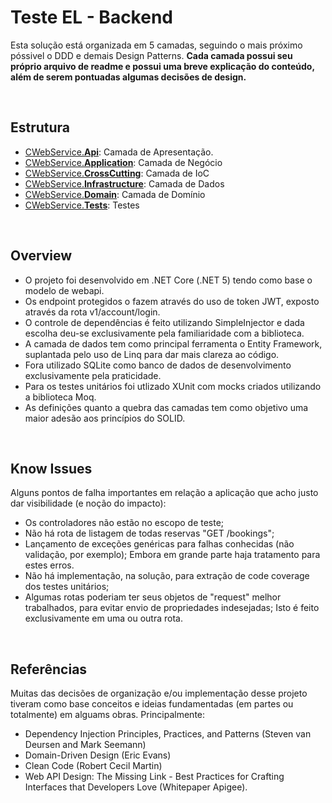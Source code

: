 Teste EL - Backend
===

Esta solução está organizada em 5 camadas, seguindo o mais próximo póssivel o DDD e demais Design Patterns.
**Cada camada possui seu próprio arquivo de readme e possui uma breve explicação do conteúdo, além de serem pontuadas algumas decisões de design.**

<br />

Estrutura
---


- [CWebService.**Api**](https://github.com/niltonheck/el-labs-backend/tree/master/src/CWebService.Api): Camada de Apresentação.
- [CWebService.**Application**](https://github.com/niltonheck/el-labs-backend/tree/master/src/CWebService.Application): Camada de Negócio 
- [CWebService.**CrossCutting**](https://github.com/niltonheck/el-labs-backend/tree/master/src/CWebService.CrossCutting): Camada de IoC
- [CWebService.**Infrastructure**](https://github.com/niltonheck/el-labs-backend/tree/master/src/CWebService.Infrastructure): Camada de Dados
- [CWebService.**Domain**](https://github.com/niltonheck/el-labs-backend/tree/master/src/CWebService.Domain): Camada de Domínio
- [CWebService.**Tests**](https://github.com/niltonheck/el-labs-backend/tree/master/src/CWebService.Tests): Testes

<br />

Overview
---

- O projeto foi desenvolvido em .NET Core (.NET 5) tendo como base o modelo de webapi.
- Os endpoint protegidos o fazem através do uso de token JWT, exposto através da rota v1/account/login.
- O controle de dependências é feito utilizando SimpleInjector e dada escolha deu-se exclusivamente pela familiaridade com a biblioteca.
- A camada de dados tem como principal ferramenta o Entity Framework, suplantada pelo uso de Linq para dar mais clareza ao código.
- Fora utilizado SQLite como banco de dados de desenvolvimento exclusivamente pela praticidade.
- Para os testes unitários foi utlizado XUnit com mocks criados utilizando a biblioteca Moq.
- As definições quanto a quebra das camadas tem como objetivo uma maior adesão aos princípios do SOLID.

<br />

Know Issues
---

Alguns pontos de falha importantes em relação a aplicação que acho justo dar visibilidade (e noção do impacto):

- Os controladores não estão no escopo de teste;
- Não há rota de listagem de todas reservas "GET /bookings";
- Lançamento de exceções genéricas para falhas conhecidas (não validação, por exemplo); Embora em grande parte haja tratamento para estes erros.
- Não há implementação, na solução, para extração de code coverage dos testes unitários;
- Algumas rotas poderiam ter seus objetos de "request" melhor trabalhados, para evitar envio de propriedades indesejadas; Isto é feito exclusivamente em uma ou outra rota.

<br />

Referências
---

Muitas das decisões de organização e/ou implementação desse projeto tiveram como base conceitos e ideias fundamentadas (em partes ou totalmente) em alguams obras. Principalmente:

- Dependency Injection Principles, Practices, and Patterns (Steven van Deursen and Mark Seemann)
- Domain-Driven Design (Eric Evans)
- Clean Code (Robert Cecil Martin)
- Web API Design: The Missing Link - Best Practices for Crafting Interfaces that Developers Love (Whitepaper Apigee).
